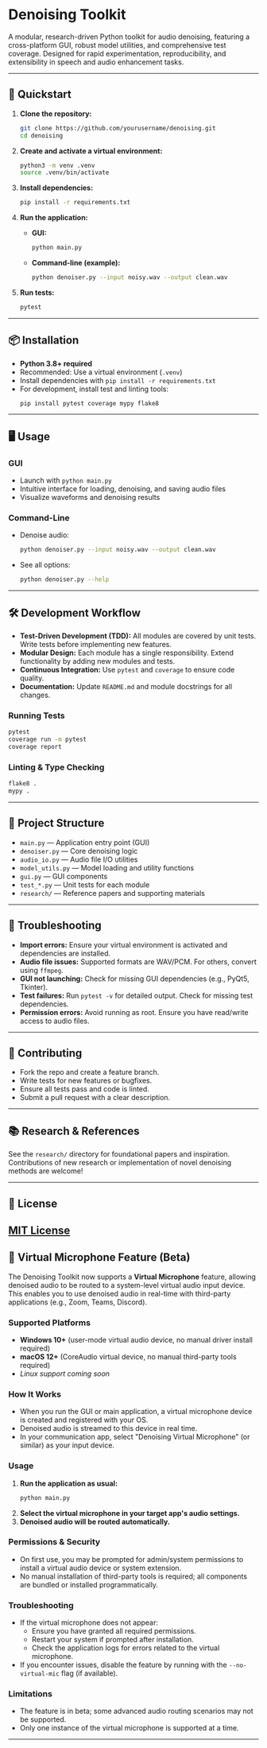 # Denoising Toolkit

A modular, research-driven Python toolkit for audio denoising, featuring a cross-platform GUI, robust model utilities, and comprehensive test coverage. Designed for rapid experimentation, reproducibility, and extensibility in speech and audio enhancement tasks.

---

## 🚀 Quickstart

1. **Clone the repository:**
   ```bash
   git clone https://github.com/yourusername/denoising.git
   cd denoising
   ```

2. **Create and activate a virtual environment:**
   ```bash
   python3 -m venv .venv
   source .venv/bin/activate
   ```

3. **Install dependencies:**
   ```bash
   pip install -r requirements.txt
   ```

4. **Run the application:**
   - **GUI:**
     ```bash
     python main.py
     ```
   - **Command-line (example):**
     ```bash
     python denoiser.py --input noisy.wav --output clean.wav
     ```

5. **Run tests:**
   ```bash
   pytest
   ```

---

## 📦 Installation

- **Python 3.8+ required**
- Recommended: Use a virtual environment (`.venv`)
- Install dependencies with `pip install -r requirements.txt`
- For development, install test and linting tools:
  ```bash
  pip install pytest coverage mypy flake8
  ```

---

## 🖥️ Usage

### GUI

- Launch with `python main.py`
- Intuitive interface for loading, denoising, and saving audio files
- Visualize waveforms and denoising results

### Command-Line

- Denoise audio:
  ```bash
  python denoiser.py --input noisy.wav --output clean.wav
  ```
- See all options:
  ```bash
  python denoiser.py --help
  ```

---

## 🛠️ Development Workflow

- **Test-Driven Development (TDD):** All modules are covered by unit tests. Write tests before implementing new features.
- **Modular Design:** Each module has a single responsibility. Extend functionality by adding new modules and tests.
- **Continuous Integration:** Use `pytest` and `coverage` to ensure code quality.
- **Documentation:** Update `README.md` and module docstrings for all changes.

### Running Tests

```bash
pytest
coverage run -m pytest
coverage report
```

### Linting & Type Checking

```bash
flake8 .
mypy .
```

---

## 🧩 Project Structure

- `main.py` — Application entry point (GUI)
- `denoiser.py` — Core denoising logic
- `audio_io.py` — Audio file I/O utilities
- `model_utils.py` — Model loading and utility functions
- `gui.py` — GUI components
- `test_*.py` — Unit tests for each module
- `research/` — Reference papers and supporting materials

---

## 🧪 Troubleshooting

- **Import errors:** Ensure your virtual environment is activated and dependencies are installed.
- **Audio file issues:** Supported formats are WAV/PCM. For others, convert using `ffmpeg`.
- **GUI not launching:** Check for missing GUI dependencies (e.g., PyQt5, Tkinter).
- **Test failures:** Run `pytest -v` for detailed output. Check for missing test dependencies.
- **Permission errors:** Avoid running as root. Ensure you have read/write access to audio files.

---

## 🤝 Contributing

- Fork the repo and create a feature branch.
- Write tests for new features or bugfixes.
- Ensure all tests pass and code is linted.
- Submit a pull request with a clear description.

---

## 📚 Research & References

See the `research/` directory for foundational papers and inspiration. Contributions of new research or implementation of novel denoising methods are welcome!

---

## 📝 License

[MIT License](LICENSE)
---

## 🎤 Virtual Microphone Feature (Beta)

The Denoising Toolkit now supports a **Virtual Microphone** feature, allowing denoised audio to be routed to a system-level virtual audio input device. This enables you to use denoised audio in real-time with third-party applications (e.g., Zoom, Teams, Discord).

### Supported Platforms

- **Windows 10+** (user-mode virtual audio device, no manual driver install required)
- **macOS 12+** (CoreAudio virtual device, no manual third-party tools required)
- *Linux support coming soon*

### How It Works

- When you run the GUI or main application, a virtual microphone device is created and registered with your OS.
- Denoised audio is streamed to this device in real time.
- In your communication app, select "Denoising Virtual Microphone" (or similar) as your input device.

### Usage

1. **Run the application as usual:**
   ```bash
   python main.py
   ```
2. **Select the virtual microphone in your target app's audio settings.**
3. **Denoised audio will be routed automatically.**

### Permissions & Security

- On first use, you may be prompted for admin/system permissions to install a virtual audio device or system extension.
- No manual installation of third-party tools is required; all components are bundled or installed programmatically.

### Troubleshooting

- If the virtual microphone does not appear:
  - Ensure you have granted all required permissions.
  - Restart your system if prompted after installation.
  - Check the application logs for errors related to the virtual microphone.
- If you encounter issues, disable the feature by running with the `--no-virtual-mic` flag (if available).

### Limitations

- The feature is in beta; some advanced audio routing scenarios may not be supported.
- Only one instance of the virtual microphone is supported at a time.

---